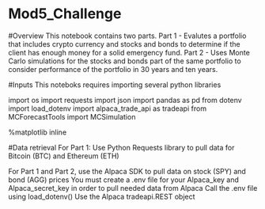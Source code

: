 # Mod5_Challenge

#Overview
This notebook contains two parts.
    Part 1 - Evalutes a portfolio that includes crypto currency and stocks and bonds to determine if the client has enough money for a solid emergency fund. 
    Part 2 - Uses Monte Carlo simulations for the stocks and bonds part of the same portfolio to consider performance of the portfolio in 30 years and ten years. 
    
    
#Inputs
This noteboks requires importing several python libraries

import os
import requests
import json
import pandas as pd
from dotenv import load_dotenv
import alpaca_trade_api as tradeapi
from MCForecastTools import MCSimulation

%matplotlib inline


#Data retrieval
For Part 1: Use Python Requests library to pull data for Bitcoin (BTC) and Ethereum (ETH)

For Part 1 and Part 2, use the Alpaca SDK to pull data on stock (SPY) and bond (AGG) prices
    You must create a .env file for your Alpaca_key and Alpaca_secret_key in order to pull needed data from Alpaca
    Call the .env file using load_dotenv()
    Use the Alpaca tradeapi.REST object

